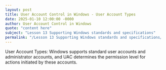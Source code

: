 ```yaml
---
layout: post
title: User Account Control in Windows - User Account Types
date: 2025-01-10 12:00:00 -0000
author: User Account Control in Windows
quote: "content here"
subject: "Lesson 13 Supporting Windows standards and specifications"
permalink: "/Lesson 13 Supporting Windows standards and specifications/User Account Control in Windows/User Account Control in Windows - User Account Types"
---
```


User Account Types: Windows supports standard user accounts and administrator accounts, and UAC determines the permission level for actions initiated by these accounts.
